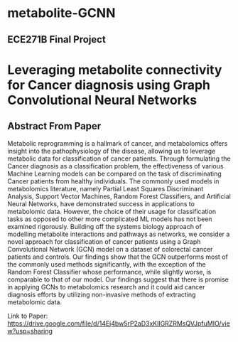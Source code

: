 # metabolite-GCNN
## ECE271B Final Project

# Leveraging metabolite connectivity for Cancer diagnosis using Graph Convolutional Neural Networks

## Abstract From Paper
Metabolic reprogramming is a hallmark of cancer, and
metabolomics offers insight into the pathophysiology of the
disease, allowing us to leverage metabolic data for classification of cancer patients. Through formulating the Cancer
diagnosis as a classification problem, the effectiveness of
various Machine Learning models can be compared on the
task of discriminating Cancer patients from healthy individuals. The commonly used models in metabolomics literature, namely Partial Least Squares Discriminant Analysis,
Support Vector Machines, Random Forest Classifiers, and
Artificial Neural Networks, have demonstrated success in
applications to metabolomic data. However, the choice of
their usage for classification tasks as opposed to other more
complicated ML models has not been examined rigorously.
Building off the systems biology approach of modelling
metabolite interactions and pathways as networks, we consider a novel approach for classification of cancer patients
using a Graph Convolutional Network (GCN) model on a
dataset of colorectal cancer patients and controls. Our
findings show that the GCN outperforms most of the commonly used methods significantly, with the exception of
the Random Forest Classifier whose performance, while
slightly worse, is comparable to that of our model. Our
findings suggest that there is promise in applying GCNs
to metabolomics research and it could aid cancer diagnosis efforts by utilizing non-invasive methods of extracting
metabolomic data.

Link to Paper: https://drive.google.com/file/d/14Ej4bw5rP2aD3xKIlGRZRMsQVJpfuMIO/view?usp=sharing

